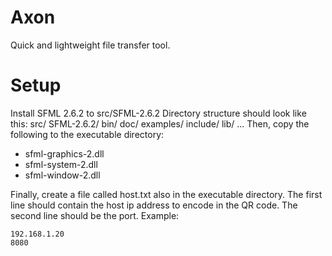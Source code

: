 # Axon
Quick and lightweight file transfer tool.

# Setup
Install SFML 2.6.2 to src/SFML-2.6.2
Directory structure should look like this:
src/
    SFML-2.6.2/
        bin/
        doc/
        examples/
        include/
        lib/
        ...
Then, copy the following to the executable directory:
 - sfml-graphics-2.dll
 - sfml-system-2.dll
 - sfml-window-2.dll

 Finally, create a file called host.txt also in the executable directory. The first line should contain the host ip address to encode in the QR code. The second line should be the port. Example:
 ```
192.168.1.20
8080
 ```